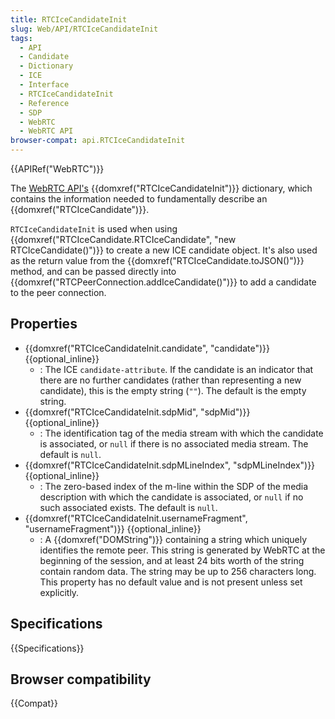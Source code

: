 ```yaml
---
title: RTCIceCandidateInit
slug: Web/API/RTCIceCandidateInit
tags:
  - API
  - Candidate
  - Dictionary
  - ICE
  - Interface
  - RTCIceCandidateInit
  - Reference
  - SDP
  - WebRTC
  - WebRTC API
browser-compat: api.RTCIceCandidateInit
---
```

{{APIRef("WebRTC")}}

The [WebRTC API's](/en-US/docs/Web/API/WebRTC_API) {{domxref("RTCIceCandidateInit")}} dictionary, which contains the information needed to fundamentally describe an {{domxref("RTCIceCandidate")}}.

`RTCIceCandidateInit` is used when using {{domxref("RTCIceCandidate.RTCIceCandidate", "new RTCIceCandidate()")}} to create a new ICE candidate object. It's also used as the return value from the {{domxref("RTCIceCandidate.toJSON()")}} method, and can be passed directly into {{domxref("RTCPeerConnection.addIceCandidate()")}} to add a candidate to the peer connection.

## Properties

- {{domxref("RTCIceCandidateInit.candidate", "candidate")}} {{optional_inline}}
  - : The ICE `candidate-attribute`. If the candidate is an indicator that there are no further candidates (rather than representing a new candidate), this is the empty string (`""`). The default is the empty string.
- {{domxref("RTCIceCandidateInit.sdpMid", "sdpMid")}} {{optional_inline}}
  - : The identification tag of the media stream with which the candidate is associated, or `null` if there is no associated media stream. The default is `null`.
- {{domxref("RTCIceCandidateInit.sdpMLineIndex", "sdpMLineIndex")}} {{optional_inline}}
  - : The zero-based index of the m-line within the SDP of the media description with which the candidate is associated, or `null` if no such associated exists. The default is `null`.
- {{domxref("RTCIceCandidateInit.usernameFragment", "usernameFragment")}} {{optional_inline}}
  - : A {{domxref("DOMString")}} containing a string which uniquely identifies the remote peer. This string is generated by WebRTC at the beginning of the session, and at least 24 bits worth of the string contain random data. The string may be up to 256 characters long. This property has no default value and is not present unless set explicitly.

## Specifications

{{Specifications}}

## Browser compatibility

{{Compat}}
